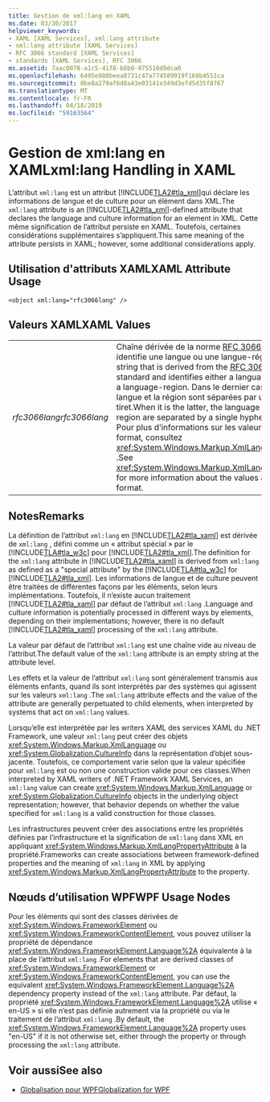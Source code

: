 ```yaml
---
title: Gestion de xml:lang en XAML
ms.date: 03/30/2017
helpviewer_keywords:
- XAML [XAML Services], xml:lang attribute
- xml:lang attribute [XAML Services]
- RFC 3066 standard [XAML Services]
- standards [XAML Services], RFC 3066
ms.assetid: 7aac0078-a1c5-41f8-b8b0-975510d9dca0
ms.openlocfilehash: 6495e980beea8731c47a774589919f160b4551ca
ms.sourcegitcommit: 0be8a279af6d8a43e03141e349d3efd5d35f8767
ms.translationtype: MT
ms.contentlocale: fr-FR
ms.lasthandoff: 04/18/2019
ms.locfileid: "59163564"
---
```

# <a name="xmllang-handling-in-xaml"></a><span data-ttu-id="51fd0-102">Gestion de xml:lang en XAML</span><span class="sxs-lookup"><span data-stu-id="51fd0-102">xml:lang Handling in XAML</span></span>
<span data-ttu-id="51fd0-103">L’attribut `xml:lang` est un attribut [!INCLUDE[TLA2#tla_xml](../../../includes/tla2sharptla-xml-md.md)]qui déclare les informations de langue et de culture pour un élément dans XML.</span><span class="sxs-lookup"><span data-stu-id="51fd0-103">The `xml:lang` attribute is an [!INCLUDE[TLA2#tla_xml](../../../includes/tla2sharptla-xml-md.md)]-defined attribute that declares the language and culture information for an element in XML.</span></span> <span data-ttu-id="51fd0-104">Cette même signification de l’attribut persiste en XAML. Toutefois, certaines considérations supplémentaires s’appliquent.</span><span class="sxs-lookup"><span data-stu-id="51fd0-104">This same meaning of the attribute persists in XAML; however, some additional considerations apply.</span></span>  
  
## <a name="xaml-attribute-usage"></a><span data-ttu-id="51fd0-105">Utilisation d'attributs XAML</span><span class="sxs-lookup"><span data-stu-id="51fd0-105">XAML Attribute Usage</span></span>  
  
```xaml  
<object xml:lang="rfc3066lang" />  
```  
  
## <a name="xaml-values"></a><span data-ttu-id="51fd0-106">Valeurs XAML</span><span class="sxs-lookup"><span data-stu-id="51fd0-106">XAML Values</span></span>  
  
|||  
|-|-|  
|<span data-ttu-id="51fd0-107">*rfc3066lang*</span><span class="sxs-lookup"><span data-stu-id="51fd0-107">*rfc3066lang*</span></span>|<span data-ttu-id="51fd0-108">Chaîne dérivée de la norme [RFC 3066](https://go.microsoft.com/fwlink/?LinkId=132454) qui identifie une langue ou une langue-région.</span><span class="sxs-lookup"><span data-stu-id="51fd0-108">A string that is derived from the [RFC 3066](https://go.microsoft.com/fwlink/?LinkId=132454) standard and identifies either a language or a language-region.</span></span> <span data-ttu-id="51fd0-109">Dans le dernier cas, la langue et la région sont séparées par un tiret.</span><span class="sxs-lookup"><span data-stu-id="51fd0-109">When it is the latter, the language and region are separated by a single hyphen.</span></span> <span data-ttu-id="51fd0-110">Pour plus d’informations sur les valeurs et le format, consultez <xref:System.Windows.Markup.XmlLanguage> .</span><span class="sxs-lookup"><span data-stu-id="51fd0-110">See <xref:System.Windows.Markup.XmlLanguage> for more information about the values and format.</span></span>|  
  
## <a name="remarks"></a><span data-ttu-id="51fd0-111">Notes</span><span class="sxs-lookup"><span data-stu-id="51fd0-111">Remarks</span></span>  
 <span data-ttu-id="51fd0-112">La définition de l’attribut `xml:lang` en [!INCLUDE[TLA2#tla_xaml](../../../includes/tla2sharptla-xaml-md.md)] est dérivée de `xml:lang` , défini comme un « attribut spécial » par le [!INCLUDE[TLA#tla_w3c](../../../includes/tlasharptla-w3c-md.md)] pour [!INCLUDE[TLA2#tla_xml](../../../includes/tla2sharptla-xml-md.md)].</span><span class="sxs-lookup"><span data-stu-id="51fd0-112">The definition for the `xml:lang` attribute in [!INCLUDE[TLA2#tla_xaml](../../../includes/tla2sharptla-xaml-md.md)] is derived from `xml:lang` as defined as a "special attribute" by the [!INCLUDE[TLA#tla_w3c](../../../includes/tlasharptla-w3c-md.md)] for [!INCLUDE[TLA2#tla_xml](../../../includes/tla2sharptla-xml-md.md)].</span></span> <span data-ttu-id="51fd0-113">Les informations de langue et de culture peuvent être traitées de différentes façons par les éléments, selon leurs implémentations. Toutefois, il n’existe aucun traitement [!INCLUDE[TLA2#tla_xaml](../../../includes/tla2sharptla-xaml-md.md)] par défaut de l’attribut `xml:lang` .</span><span class="sxs-lookup"><span data-stu-id="51fd0-113">Language and culture information is potentially processed in different ways by elements, depending on their implementations; however, there is no default [!INCLUDE[TLA2#tla_xaml](../../../includes/tla2sharptla-xaml-md.md)] processing of the `xml:lang` attribute.</span></span>  
  
 <span data-ttu-id="51fd0-114">La valeur par défaut de l’attribut `xml:lang` est une chaîne vide au niveau de l’attribut.</span><span class="sxs-lookup"><span data-stu-id="51fd0-114">The default value of the `xml:lang` attribute is an empty string at the attribute level.</span></span>  
  
 <span data-ttu-id="51fd0-115">Les effets et la valeur de l’attribut `xml:lang` sont généralement transmis aux éléments enfants, quand ils sont interprétés par des systèmes qui agissent sur les valeurs `xml:lang` .</span><span class="sxs-lookup"><span data-stu-id="51fd0-115">The `xml:lang` attribute effects and the value of the attribute are generally perpetuated to child elements, when interpreted by systems that act on `xml:lang` values.</span></span>  
  
 <span data-ttu-id="51fd0-116">Lorsqu’elle est interprétée par les writers XAML des services XAML du .NET Framework, une valeur `xml:lang` peut créer des objets <xref:System.Windows.Markup.XmlLanguage> ou <xref:System.Globalization.CultureInfo> dans la représentation d’objet sous-jacente. Toutefois, ce comportement varie selon que la valeur spécifiée pour `xml:lang` est ou non une construction valide pour ces classes.</span><span class="sxs-lookup"><span data-stu-id="51fd0-116">When interpreted by XAML writers of .NET Framework XAML Services, an `xml:lang` value can create <xref:System.Windows.Markup.XmlLanguage> or <xref:System.Globalization.CultureInfo> objects in the underlying object representation; however, that behavior depends on whether the value specified for `xml:lang` is a valid construction for those classes.</span></span>  
  
 <span data-ttu-id="51fd0-117">Les infrastructures peuvent créer des associations entre les propriétés définies par l’infrastructure et la signification de `xml:lang` dans XML en appliquant <xref:System.Windows.Markup.XmlLangPropertyAttribute> à la propriété.</span><span class="sxs-lookup"><span data-stu-id="51fd0-117">Frameworks can create associations between framework-defined properties and the meaning of `xml:lang` in XML by applying <xref:System.Windows.Markup.XmlLangPropertyAttribute> to the property.</span></span>  
  
## <a name="wpf-usage-nodes"></a><span data-ttu-id="51fd0-118">Nœuds d’utilisation WPF</span><span class="sxs-lookup"><span data-stu-id="51fd0-118">WPF Usage Nodes</span></span>  
 <span data-ttu-id="51fd0-119">Pour les éléments qui sont des classes dérivées de <xref:System.Windows.FrameworkElement> ou <xref:System.Windows.FrameworkContentElement>, vous pouvez utiliser la propriété de dépendance <xref:System.Windows.FrameworkElement.Language%2A> équivalente à la place de l’attribut `xml:lang` .</span><span class="sxs-lookup"><span data-stu-id="51fd0-119">For elements that are derived classes of <xref:System.Windows.FrameworkElement> or <xref:System.Windows.FrameworkContentElement>, you can use the equivalent <xref:System.Windows.FrameworkElement.Language%2A> dependency property instead of the `xml:lang` attribute.</span></span> <span data-ttu-id="51fd0-120">Par défaut, la propriété <xref:System.Windows.FrameworkElement.Language%2A> utilise « en-US » si elle n’est pas définie autrement via la propriété ou via le traitement de l’attribut `xml:lang` .</span><span class="sxs-lookup"><span data-stu-id="51fd0-120">By default, the <xref:System.Windows.FrameworkElement.Language%2A> property uses "en-US" if it is not otherwise set, either through the property or through processing the `xml:lang` attribute.</span></span>  
  
## <a name="see-also"></a><span data-ttu-id="51fd0-121">Voir aussi</span><span class="sxs-lookup"><span data-stu-id="51fd0-121">See also</span></span>

- [<span data-ttu-id="51fd0-122">Globalisation pour WPF</span><span class="sxs-lookup"><span data-stu-id="51fd0-122">Globalization for WPF</span></span>](../wpf/advanced/globalization-for-wpf.md)
